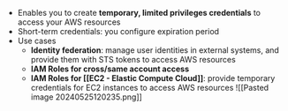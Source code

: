 - Enables you to create **temporary, limited privileges credentials** to access your AWS resources
- Short-term credentials: you configure expiration period
- Use cases
	- **Identity federation**: manage user identities in external systems, and provide them with STS tokens to access AWS resources
	- **IAM Roles for cross/same account access**
	- **IAM Roles for [[EC2 - Elastic Compute Cloud]]**: provide temporary credentials for EC2 instances to access AWS resources
![[Pasted image 20240525120235.png]]
